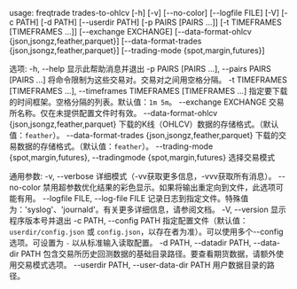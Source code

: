 usage: freqtrade trades-to-ohlcv [-h] [-v] [--no-color] [--logfile FILE] [-V]
                                 [-c PATH] [-d PATH] [--userdir PATH]
                                 [-p PAIRS [PAIRS ...]]
                                 [-t TIMEFRAMES [TIMEFRAMES ...]]
                                 [--exchange EXCHANGE]
                                 [--data-format-ohlcv {json,jsongz,feather,parquet}]
                                 [--data-format-trades {json,jsongz,feather,parquet}]
                                 [--trading-mode {spot,margin,futures}]

选项:
  -h, --help            显示此帮助消息并退出
  -p PAIRS [PAIRS ...], --pairs PAIRS [PAIRS ...]
                        将命令限制为这些交易对。交易对之间用空格分隔。
  -t TIMEFRAMES [TIMEFRAMES ...], --timeframes TIMEFRAMES [TIMEFRAMES ...]
                        指定要下载的时间框架。空格分隔的列表。默认值：`1m 5m`。
  --exchange EXCHANGE   交易所名称。仅在未提供配置文件时有效。
  --data-format-ohlcv {json,jsongz,feather,parquet}
                        下载的K线（OHLCV）数据的存储格式。（默认值：`feather`）。
  --data-format-trades {json,jsongz,feather,parquet}
                        下载的交易数据的存储格式。（默认值：`feather`）。
  --trading-mode {spot,margin,futures}, --tradingmode {spot,margin,futures}
                        选择交易模式

通用参数:
  -v, --verbose         详细模式（-vv获取更多信息，-vvv获取所有消息）。
  --no-color            禁用超参数优化结果的彩色显示。如果将输出重定向到文件，此选项可能有用。
  --logfile FILE, --log-file FILE
                        记录日志到指定文件。特殊值为：'syslog'、'journald'。有关更多详细信息，请参阅文档。
  -V, --version         显示程序版本号并退出
  -c PATH, --config PATH
                        指定配置文件（默认值：`userdir/config.json` 或 `config.json`，以存在者为准）。可以使用多个--config选项。可设置为 `-` 以从标准输入读取配置。
  -d PATH, --datadir PATH, --data-dir PATH
                        包含交易所历史回测数据的基础目录路径。要查看期货数据，请额外使用交易模式选项。
  --userdir PATH, --user-data-dir PATH
                        用户数据目录的路径。